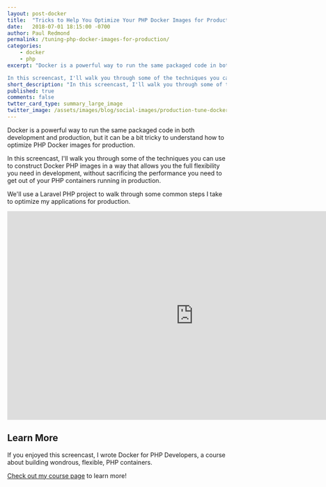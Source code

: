 ```yaml
---
layout: post-docker
title:  "Tricks to Help You Optimize Your PHP Docker Images for Production"
date:   2018-07-01 18:15:00 -0700
author: Paul Redmond
permalink: /tuning-php-docker-images-for-production/
categories:
    - docker
    - php
excerpt: "Docker is a powerful way to run the same packaged code in both development and production, but it can be a bit tricky to understand how to optimize PHP Docker images for production.

In this screencast, I'll walk you through some of the techniques you can use to construct Docker PHP images in a way that allows you the full flexibility you need in development, without sacrificing the performance you need to get out of your PHP containers running in production."
short_description: "In this screencast, I'll walk you through some of the techniques you can use to construct Docker PHP images in a way that allows you the full flexibility you need in development, without sacrificing the performance you need to get out of your PHP containers running in production."
published: true
comments: false
twtter_card_type: summary_large_image
twitter_image: /assets/images/blog/social-images/production-tune-docker-php.png
---
```


Docker is a powerful way to run the same packaged code in both development and production, but it can be a bit tricky to understand how to optimize PHP Docker images for production.

In this screencast, I'll walk you through some of the techniques you can use to construct Docker PHP images in a way that allows you the full flexibility you need in development, without sacrificing the performance you need to get out of your PHP containers running in production.

We'll use a Laravel PHP project to walk through some common steps I take to optimize my applications for production.

<div class="media-breakout-lg mt-3 mb-3">
    <div class="video-responsive">
        <iframe width="854" height="480" src="https://www.youtube.com/embed/OrYQO57ygqY" frameborder="0" allow="autoplay; encrypted-media" allowfullscreen></iframe>
    </div>
</div>

## Learn More

If you enjoyed this screencast, I wrote Docker for PHP Developers, a course about building wondrous, flexible, PHP containers.

[Check out my course page](https://bitpress.io/docker-for-php-developers/) to learn more!
